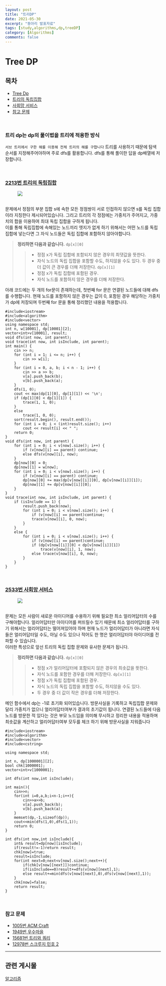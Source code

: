 ```yaml
---
layout: post
title: "트리DP"
date: 2021-05-30
excerpt: "동아리 발표자료"
tags: [study,algorithms,dp,treeDP]
category: [Algorithms] 
comments: false
---
```

# Tree DP
## 목차
* [Tree Dp](#트리-dp는-dp의-풀이법을-트리에-적용한-방식)
* [트리의 독립집합](#2213번-트리의-독립집합)
* [사회망 서비스](#2533번-사회망-서비스)
* [참고 문제](#참고-문제)

<br>

### 트리 dp는 dp의 풀이법을 트리에 적용한 방식
`서브 트리에서 구한 해를 이용해 전체 트리의 해를 구합니다` 트리를 사용하기 때문에 탐색 순서를 지정해주어야하며 주로 dfs를 활용합니다. dfs를 통해 풀이한 답을 dp배열에 저장합니다.

<br>

### <a href="https://acmipc.net/problem/2213">2213번 트리의 독립집합</a>

<figure>
	<a href="/assets/etc/algorithms/트리의 독립집합.JPG"><img src="/assets/etc/algorithms/트리의 독립집합.JPG"></a>
</figure>

<br> 문제에서 정점의 부분 집합 s에 속한 모든 정점쌍이 서로 인접하지 않으면 s를  독립 집합이라 지칭한다 제시되어있습니다. 그리고 트리의 각 정점에는 가중치가 주어지고, 가중치의 합을 이용하여 최대 독립 집합을 구하게 됩니다. 
<br> 이를 통해 독립집합에 속해있는 노드끼리 엣지가 없게 하기 위해서는 어떤 노드를 독립집합에 넣는다면 그 자식 노드들은 독립 집합에 포함하지 않아야합니다.

> **정리하면 다음과 같습니다.**
> `dp[x][0]`
>> * 정점 x가 독립 집합에 포함되지 않은 경우의 최댓값을 뜻한다. 
>> * 자식 노드의 독립 집합을 포함할 수도, 하지않을 수도 있다.
>> 두 경우 중 더 값이 큰 경우를 더해 저장한다.
> `dp[x][1]`
>> * 정점 x가 독립 집합에 포함된 경우.
>> * 자식 노드를 포함하지 않은 경우를 더해 저장한다.

아래 코드에는 두 개의 for문이 존재하는데, 첫번째 for 문은 연결된 노드들에 대해 dfs를 수행합니다. 현재 노드를 포함하지 않은 경우는 값이 0, 포함된 경우 해당하는 가중치가 dp에 저장되며 두번째 for 문을 통해 정리했던 내용을 적용합니다.

```
#include<iostream>
#include<algorithm>
#include<vector>
using namespace std;
int n, w[10001], dp[10001][2];
vector<int>v[10001], result;
void dfs(int now, int parent);
void trace(int now, int isInclude, int parent);
int main() {
	cin >> n;
	for (int i = 1; i <= n; i++) {
		cin >> w[i];
	}
	for (int i = 0, a, b; i < n - 1; i++) {
		cin >> a >> b;
		v[a].push_back(b);
		v[b].push_back(a);
	}
	dfs(1, 0);
	cout << max(dp[1][0], dp[1][1]) << '\n';
	if (dp[1][0] < dp[1][1]) {
		trace(1, 1, 0);
	}
	else
		trace(1, 0, 0);
	sort(result.begin(), result.end());
	for (int i = 0; i < (int)result.size(); i++)
		cout << result[i] << " ";
	return 0;
}
void dfs(int now, int parent) {
	for (int i = 0; i < v[now].size(); i++) {
		if (v[now][i] == parent) continue;
		else dfs(v[now][i], now);
	}
	dp[now][0] = 0;
	dp[now][1] = w[now];
	for (int i = 0; i < v[now].size(); i++) {
		if (v[now][i] == parent) continue;
		dp[now][0] += max(dp[v[now][i]][0], dp[v[now][i]][1]);
		dp[now][1] += dp[v[now][i]][0];
	}
}
void trace(int now, int isInclude, int parent) {
	if (isInclude == 1) {
		result.push_back(now);
		for (int i = 0; i < v[now].size(); i++) {
			if (v[now][i] == parent)continue;
			trace(v[now][i], 0, now);
		}
	}
	else {
		for (int i = 0; i < v[now].size(); i++) {
			if (v[now][i] == parent)continue;
			if (dp[v[now][i]][0] < dp[v[now][i]][1])
				trace(v[now][i], 1, now);
			else trace(v[now][i], 0, now);
		}
	}
}

```

<br>

### <a href="https://acmipc.net/problem/2533">2533번 사회망 서비스</a>

<figure>
	<a href="/assets/etc/algorithms/사회망 서비스.JPG"><img src="/assets/etc/algorithms/사회망 서비스.JPG"></a>
</figure>

<br> 문제는 모든 사람이 새로운 아이디어를 수용하기 위해 필요한 최소 얼리어답터의 수를 구해야합니다. 얼리어답터만 아이디어를 퍼뜨릴수 있기 때문에 최소 얼리어답터를 구하기 위해서는 얼리어답터는 떨어져있어야 하며 현재 노드가 얼리어답터가 아니라면 자식들은 얼리어답터일 수도, 아닐 수도 있으나 적어도 한 명은 얼리어답터야 아이디어를 전파할 수 있습니다.
<br> 이러한 특성으로 앞선 트리의 독립 집합 문제와 유사한 문제가 됩니다.

> **정리하면 다음과 같습니다.**
>`dp[x][0]`
>> * 정점 x가 얼리어답터에 포함되지 않은 경우의 최솟값을 뜻한다. 
>> * 자식 노드를 포함한 경우를 더해 저장한다.
> `dp[x][1]`
>> * 정점 x가 독립 집합에 포함된 경우.
>> * 자식 노드의 독립 집합을 포함할 수도, 하지않을 수도 있다.
>> * 두 경우 중 더 값이 작은 경우를 더해 저장한다.

메인 함수에서 dp는 -1로 초기화 되어있습니다. 방문사실을 기록하고 독립집합 문제와 달리 가중치가 없으니 얼리어답터여부가 결과의 초기값이 됩니다. 연결된 노드들에 다음 노드를 방문한 적 있다는 것은 부모 노드임을 의미해 무시하고 정리한 내용을 적용하며 최솟값을 계산하고 얼리어답터여부 모두를 체크 하기 위해 방문사실을 지워줍니다

```
#include<iostream>
#include<algorithm>
#include<vector>
#include<cstring>

using namespace std;

int n, dp[1000001][2];
bool chk[1000001];
vector<int>v[1000001];

int dfs(int now,int isInclude);

int main(){
    cin>>n;
    for(int i=0,a,b;i<n-1;i++){
        cin>>a>>b;
        v[a].push_back(b);
        v[b].push_back(a);
    }
    memset(dp,-1,sizeof(dp));
    cout<<min(dfs(1,0),dfs(1,1));
    return 0;
}

int dfs(int now,int isInclude){
    int& result=dp[now][isInclude];
    if(result!=-1)return result;
    chk[now]=true;
    result=isInclude;
    for(int next=0;next<v[now].size();next++){
        if(chk[v[now][next]])continue;
        if(isInclude==0)result+=dfs(v[now][next],1);
        else result+=min(dfs(v[now][next],0),dfs(v[now][next],1));
    }
    chk[now]=false;
    return result;
}
```
<br>

### 참고 문제
* <a href="https://www.acmicpc.net/problem/1005">1005번 ACM Craft</a>
* <a href="https://www.acmicpc.net/problem/1949">1949번 우수마을</a>
* <a href="https://www.acmicpc.net/problem/15681">15681번 트리와 쿼리</a>
* <a href="https://www.acmicpc.net/problem/12978">12978번 스크루지 민호 2</a>

---
## 관련 게시물
<a href="https://kimdahui42.github.io/categories/Algorithms/">알고리즘</a>

